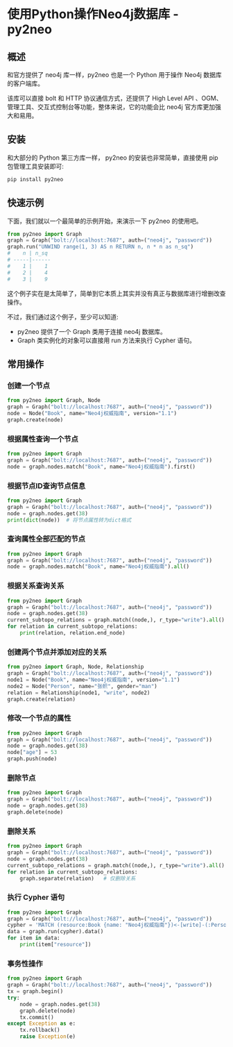 # 使用Python操作Neo4j数据库 - py2neo

## 概述

和官方提供了 neo4j 库一样，py2neo 也是一个 Python 用于操作 Neo4j 数据库的客户端库。

该库可以直接 bolt 和 HTTP 协议通信方式，还提供了 High Level API 、OGM、管理工具、交互式控制台等功能，整体来说，它的功能会比 neo4j 官方库更加强大和易用。

## 安装

和大部分的 Python 第三方库一样， py2neo 的安装也非常简单，直接使用 pip 包管理工具安装即可:

```sh
pip install py2neo
```

## 快速示例

下面，我们就以一个最简单的示例开始，来演示一下 py2neo 的使用吧。

```python
from py2neo import Graph
graph = Graph("bolt://localhost:7687", auth=("neo4j", "password"))
graph.run("UNWIND range(1, 3) AS n RETURN n, n * n as n_sq")
#    n | n_sq
# -----|------
#    1 |    1
#    2 |    4
#    3 |    9
```

这个例子实在是太简单了，简单到它本质上其实并没有真正与数据库进行增删改查操作。

不过，我们通过这个例子，至少可以知道:

 - py2neo 提供了一个 Graph 类用于连接 neo4j 数据库。
 - Graph 类实例化的对象可以直接用 run 方法来执行 Cypher 语句。

## 常用操作

### 创建一个节点

```python
from py2neo import Graph, Node
graph = Graph("bolt://localhost:7687", auth=("neo4j", "password"))
node = Node("Book", name="Neo4j权威指南", version="1.1")
graph.create(node)
```

### 根据属性查询一个节点

```python
from py2neo import Graph
graph = Graph("bolt://localhost:7687", auth=("neo4j", "password"))
node = graph.nodes.match("Book", name="Neo4j权威指南").first()
```

### 根据节点ID查询节点信息

```python
from py2neo import Graph
graph = Graph("bolt://localhost:7687", auth=("neo4j", "password"))
node = graph.nodes.get(38)
print(dict(node))  # 将节点属性转为dict格式
```

### 查询属性全部匹配的节点

```python
from py2neo import Graph
graph = Graph("bolt://localhost:7687", auth=("neo4j", "password"))
node = graph.nodes.match("Book", name="Neo4j权威指南").all()
```

### 根据关系查询关系

```python
from py2neo import Graph
graph = Graph("bolt://localhost:7687", auth=("neo4j", "password"))
node = graph.nodes.get(38)
current_subtopo_relations = graph.match((node,), r_type="write").all()
for relation in current_subtopo_relations:
    print(relation, relation.end_node)
```

### 创建两个节点并添加对应的关系

```python
from py2neo import Graph, Node, Relationship
graph = Graph("bolt://localhost:7687", auth=("neo4j", "password"))
node1 = Node("Book", name="Neo4j权威指南", version="1.1")
node2 = Node("Person", name="张帜", gender="man")
relation = Relationship(node1, "write", node2)
graph.create(relation)
```

### 修改一个节点的属性

```python
from py2neo import Graph
graph = Graph("bolt://localhost:7687", auth=("neo4j", "password"))
node = graph.nodes.get(38)
node["age"] = 53
graph.push(node)
```

### 删除节点

```python
from py2neo import Graph
graph = Graph("bolt://localhost:7687", auth=("neo4j", "password"))
node = graph.nodes.get(38)
graph.delete(node)
```

### 删除关系

```python
from py2neo import Graph
graph = Graph("bolt://localhost:7687", auth=("neo4j", "password"))
node = graph.nodes.get(38)
current_subtopo_relations = graph.match((node,), r_type="write").all()
for relation in current_subtopo_relations:
    graph.separate(relation)   # 仅删除关系
```

### 执行 Cypher 语句

```python
from py2neo import Graph
graph = Graph("bolt://localhost:7687", auth=("neo4j", "password"))
cypher = 'MATCH (resource:Book {name: "Neo4j权威指南"})<-[write]-(:Person) RETURN resource'
data = graph.run(cypher).data()
for item in data:
    print(item["resource"])
```

### 事务性操作

```python
from py2neo import Graph
graph = Graph("bolt://localhost:7687", auth=("neo4j", "password"))
tx = graph.begin()
try:
    node = graph.nodes.get(38)
    graph.delete(node)
    tx.commit()
except Exception as e:
    tx.rollback()
    raise Exception(e)
```
